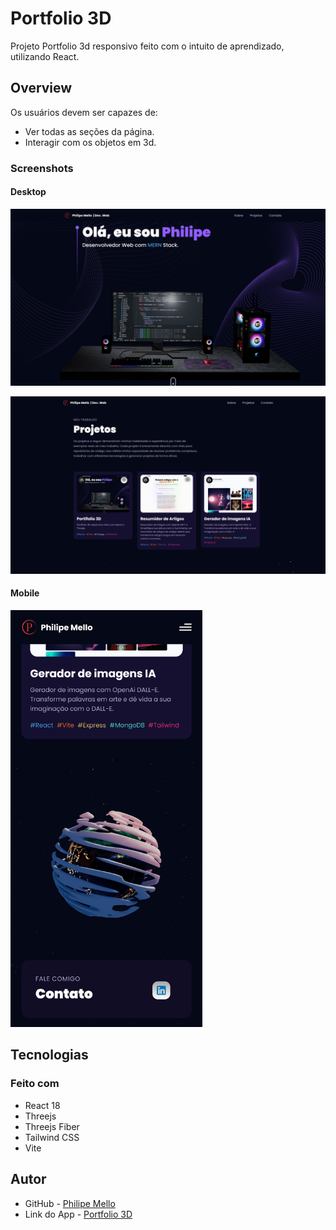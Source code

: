 # Portfolio 3D

Projeto Portfolio 3d responsivo feito com o intuito de aprendizado, utilizando React.

## Overview

Os usuários devem ser capazes de:

- Ver todas as seções da página.
- Interagir com os objetos em 3d.

### Screenshots

#### Desktop

![](screenshots/desktop.png)

![](screenshots/experience.png)

#### Mobile

<img src="screenshots/mobile.png" height="667">

## Tecnologias

### Feito com

- React 18
- Threejs
- Threejs Fiber
- Tailwind CSS
- Vite


## Autor

- GitHub - [Philipe Mello](https://github.com/Philipessj1)
- Link do App - [Portfolio 3D](https://philipe-mello.vercel.app)
